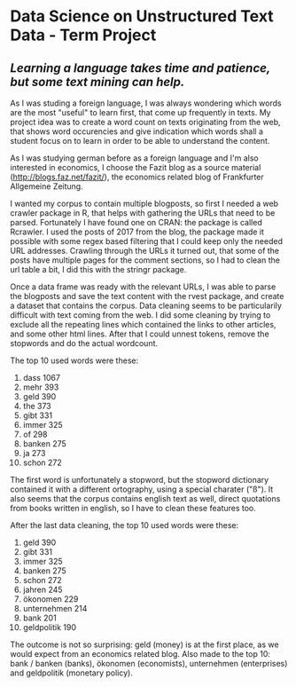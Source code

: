 # Data Science on Unstructured Text Data - Term Project

## *Learning a language takes time and patience, but some text mining can help.*

As I was studing a foreign language, I was always wondering which words are the most "useful" to learn first, that come up frequently in texts. My project idea was to create a word count on texts originating from the web, that shows word occurencies and give indication which words shall a student focus on to learn in order to be able to understand the content. 

As I was studying german before as a foreign language and I'm also interested in economics, I choose the Fazit blog as a source material (http://blogs.faz.net/fazit/), the economics related blog of Frankfurter Allgemeine Zeitung.

I wanted my corpus to contain multiple blogposts, so first I needed a web crawler package in R, that helps with gathering the URLs that need to be parsed. Fortunately I have found one on CRAN: the package is called Rcrawler. I used the posts of 2017 from the blog, the package made it possible with some regex based filtering that I could keep only the needed URL addresses. Crawling through the URLs it turned out, that some of the posts have multiple pages for the comment sections, so I had to clean the url table a bit, I did this with the stringr package.

Once a data frame was ready with the relevant URLs, I was able to parse the blogposts and save the text content with the rvest package, and create a dataset that contains the corpus. Data cleaning seems to be particularily difficult with text coming from the web. I did some cleaning by trying to exclude all the repeating lines which contained the links to other articles, and some other html lines. After that I could unnest tokens, remove the stopwords and do the actual wordcount. 

The top 10 used words were these:

1.  dass	      1067			
2.  mehr	      393			
3.  geld	      390			
4.  the	        373			
5.  gibt	      331			
6.  immer	      325			
7.  of	        298			
8.  banken	    275			
9.  ja	        273			
10. schon       272

The first word is unfortunately a stopword, but the stopword dictionary contained it with a different ortography, using a special charater ("ß"). It also seems that the corpus contains english text as well, direct quotations from books written in english, so I have to clean these features too.

After the last data cleaning, the top 10 used words were these:

1.  geld	      390	
2.  gibt	      331	
3.  immer	      325	
4.  banken	    275	
5.  schon	      272
6.  jahren	    245
7.  ökonomen	  229	
8.  unternehmen	214	
9.  bank	      201		
10. geldpolitik	190


The outcome is not so surprising: geld (money) is at the first place, as we would expect from an economics related blog. Also made to the top 10: bank / banken (banks), ökonomen (economists), unternehmen (enterprises) and geldpolitik (monetary policy).




